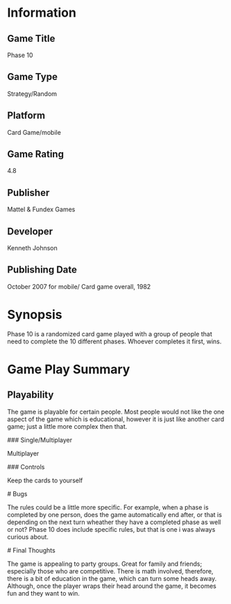 # Information
## Game Title
Phase 10
## Game Type
Strategy/Random
## Platform
Card Game/mobile
## Game Rating
4.8  
## Publisher
Mattel & Fundex Games
## Developer
Kenneth Johnson
## Publishing Date
October 2007  for mobile/ Card game overall, 1982
# Synopsis
<p>Phase 10 is a randomized card game played with a group of people that need to complete the 10 different phases. 
Whoever completes it first, wins.</p>

# Game Play Summary
## Playability
<p> The game is playable for certain people. Most people would not like the one aspect of the game 
which is educational, however it is just like another card game; just a little more complex then that. </p>
### Single/Multiplayer
<p> Multiplayer </p>
### Controls
<p> Keep the cards to yourself </p>
# Bugs
<p> The rules could be a little more specific. For example, when a phase is completed by one person, 
  does the game automatically end after, or that is depending on the next turn wheather they have a completed
  phase as well or not? Phase 10 does include specific rules, but that is one i was always curious about.</p>
# Final Thoughts
<p> The game is appealing to party groups.
Great for family and friends; especially those who are competitive. There is math involved, 
therefore, there is a bit of education in the game, which can turn some heads away. Although, 
once the player wraps their head around the game, it becomes fun and they want to win.</p>

